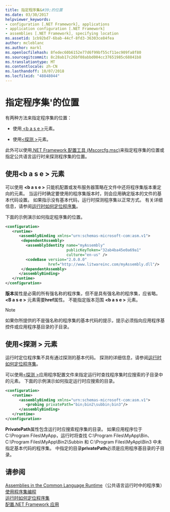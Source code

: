 ```yaml
---
title: 指定程序集&#39;的位置
ms.date: 03/30/2017
helpviewer_keywords:
- configuration [.NET Framework], applications
- application configuration [.NET Framework]
- assemblies [.NET Framework], specifying location
ms.assetid: 1cb92bd7-6bab-44cf-8fd3-36303ce84fea
author: mcleblanc
ms.author: markl
ms.openlocfilehash: 8fedec60b6152e77d6f99bf55cf11ec909fa8f80
ms.sourcegitcommit: 8c28ab17c26bf08abbd004cc37651985c68841b8
ms.translationtype: MT
ms.contentlocale: zh-CN
ms.lasthandoff: 10/07/2018
ms.locfileid: "48848044"
---
```

# <a name="specifying-an-assembly39s-location"></a>指定程序集&#39;的位置
有两种方法来指定程序集的位置：  
  
-   使用[ \<b a s e >](../../../docs/framework/configure-apps/file-schema/runtime/codebase-element.md)元素。  
  
-   使用[\<探测 >](../../../docs/framework/configure-apps/file-schema/runtime/probing-element.md)元素。  
  
 此外可以使用[.NET Framework 配置工具 (Mscorcfg.msc)](https://msdn.microsoft.com/library/a7106c52-68da-490e-b129-971b2c743764)来指定程序集的位置或指定公共语言运行时来探测程序集的位置。  
  
## <a name="using-the-codebase-element"></a>使用\<b a s e > 元素  
 可以使用 **\<b a s e >** 只能机配置或发布服务器策略在文件中还将程序集版本重定向的元素。 当运行时确定要使用的程序集版本时，则会应用确定版本的文件的基本代码设置。 如果指示没有基本代码，运行时探测程序集以正常方式。 有关详细信息，请参阅[运行时如何定位程序集](../../../docs/framework/deployment/how-the-runtime-locates-assemblies.md)。  
  
 下面的示例演示如何指定程序集的位置。  
  
```xml  
<configuration>  
   <runtime>  
      <assemblyBinding xmlns="urn:schemas-microsoft-com:asm.v1">  
       <dependentAssembly>  
         <assemblyIdentity name="myAssembly"  
                           publicKeyToken="32ab4ba45e0a69a1"  
                           culture="en-us" />  
         <codeBase version="2.0.0.0"  
                   href="http://www.litwareinc.com/myAssembly.dll"/>  
       </dependentAssembly>  
      </assemblyBinding>  
   </runtime>  
</configuration>  
```  
  
 **版本**属性是必需的所有强名称的程序集，但不是具有强名称的程序集，应省略。 **\<B a s e >** 元素需要**href**属性。 不能指定版本范围 **\<b a s e >** 元素。  
  
> [!NOTE]
>  如果你所提供的不是强名称的程序集的基本代码的提示，提示必须指向应用程序基控件或应用程序基目录的子目录。  
  
## <a name="using-the-probing-element"></a>使用\<探测 > 元素  
 运行时定位程序集不具有通过探测的基本代码。 探测的详细信息，请参阅[运行时如何定位程序集](../../../docs/framework/deployment/how-the-runtime-locates-assemblies.md)。  
  
 可以使用[\<探测 >](../../../docs/framework/configure-apps/file-schema/runtime/probing-element.md)应用程序配置文件来指定运行时查找程序集时应搜索的子目录中的元素。 下面的示例演示如何指定运行时应搜索的目录。  
  
```xml  
<configuration>  
   <runtime>  
      <assemblyBinding xmlns="urn:schemas-microsoft-com:asm.v1">  
         <probing privatePath="bin;bin2\subbin;bin3"/>  
      </assemblyBinding>  
   </runtime>  
</configuration>  
```  
  
 **PrivatePath**属性包含运行时应搜索程序集的目录。 如果应用程序位于 C:\Program Files\MyApp，运行时将查找 C:\Program Files\MyApp\Bin、 C:\Program Files\MyApp\Bin2\Subbin 和 C:\Program Files\MyApp\Bin3 中未指定基本代码的程序集。 中指定的目录**privatePath**必须是应用程序基目录的子目录。  
  
## <a name="see-also"></a>请参阅  
 [Assemblies in the Common Language Runtime](../../../docs/framework/app-domains/assemblies-in-the-common-language-runtime.md)（公共语言运行时中的程序集）  
 [使用程序集编程](../../../docs/framework/app-domains/programming-with-assemblies.md)  
 [运行时如何定位程序集](../../../docs/framework/deployment/how-the-runtime-locates-assemblies.md)  
 [配置.NET Framework 应用](https://msdn.microsoft.com/library/d789b592-fcb5-4e3d-8ac9-e0299adaaa42)
